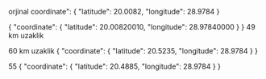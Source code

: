 
orjinal 
coordinate": {
            "latitude": 20.0082,
            "longitude": 28.9784
        }




{
  "coordinate": {
    "latitude": 20.00820010,
    "longitude": 28.97840000
  }
} 49 km uzaklik


60 km uzaklik 
{
  "coordinate": {
    "latitude": 20.5235,
    "longitude": 28.9784
  }
}

55 
{
  "coordinate": {
    "latitude": 20.4885,
    "longitude": 28.9784
  }
}